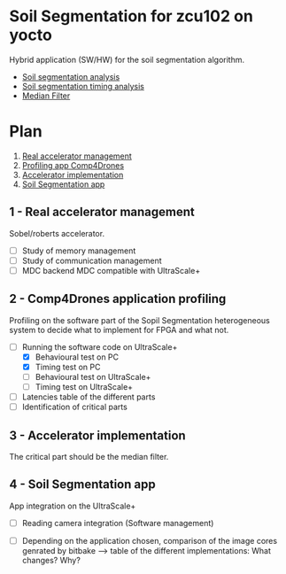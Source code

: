 # Soil Segmentation for zcu102 on yocto
Hybrid application (SW/HW) for the soil segmentation algorithm.

- [Soil segmentation analysis](AIPreciseAgri_analysis)
- [Soil segmentation timing analysis](AIPreciseAgri_analysis/README.analysis.md#timing-analysis)
- [Median Filter](median-filter)

# Plan
1. [Real accelerator management](#1---real-accelerator-management)
2. [Profiling app Comp4Drones](#2---comp4drones-application-profiling)
3. [Accelerator implementation](#3---accelerator-implementation)
4. [Soil Segmentation app](#4---soil-segmentation-app)


## 1 - Real accelerator management
Sobel/roberts accelerator.

 - [ ] Study of memory management
 - [ ] Study of communication management
 - [ ] MDC backend MDC compatible with UltraScale+

## 2 - Comp4Drones application profiling

Profiling on the software part of the Sopil Segmentation heterogeneous system to decide what to implement for FPGA and what not.

 - [ ] Running the software code on UltraScale+
    - [x] Behavioural test on PC
    - [x] Timing test on PC
    - [ ] Behavioural test on UltraScale+
    - [ ] Timing test on UltraScale+
 - [ ] Latencies table of the different parts
 - [ ] Identification of critical parts

## 3 - Accelerator implementation
The critical part should be the median filter. 

## 4 - Soil Segmentation app
App integration on the UltraScale+

 - [ ] Reading camera integration (Software management)
 - [ ] Depending on the application chosen, comparison of the image cores genrated by bitbake --> table of the different implementations: What changes? Why?

